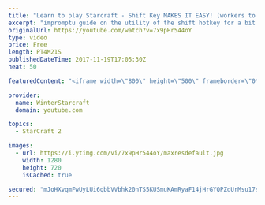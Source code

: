 ```yaml
---
title: "Learn to play Starcraft - Shift Key MAKES IT EASY! (workers to gas, waypoints, ctrl grps, moving)"
excerpt: "impromptu guide on the utility of the shift hotkey for a bit of everything"
originalUrl: https://youtube.com/watch?v=7x9pHr544oY
type: video
price: Free
length: PT4M21S
publishedDateTime: 2017-11-19T17:05:30Z
heat: 50

featuredContent: "<iframe width=\"800\" height=\"500\" frameborder=\"0\" src=\"https://www.youtube.com/embed/7x9pHr544oY\" allow=\"accelerometer; autoplay; encrypted-media; gyroscope; picture-in-picture\" allowfullscreen></iframe>"

provider:
  name: WinterStarcraft
  domain: youtube.com

topics:
  - StarCraft 2

images:
  - url: https://i.ytimg.com/vi/7x9pHr544oY/maxresdefault.jpg
    width: 1280
    height: 720
    isCached: true

secured: "mJoHXvqmFwUyLUi6qbbVVbhk20nTS5KUSmuKAmRyaF14jHrGYQPZdUrMsu17s0kZ3jqNFs35EpeTN2rushNPhE2/DOqazXq31K/PiQDmtV2cVl3bfdt1jyxCV1ZTv/UB2trr70XJL8h2wEgrR8xbfLyzTfLPFJ3VKPdF1poz9IqHXhkLyLLwSO4TNdYFJaXznQtqJv/x0l0Qe6zD0IWq85HrziOREUPOKqLhplfzPIwkM9cnEarmRyV12G6lt7r71EPA50gXEWEuQi94Y999WIFw4SSUSRzvpGgqXH4A3cXy2c6kHusTw3Z64IPCYBrF4Y8K+DNLF5Tow5bRdbpa1mD2/Sq5Nc1/ObVbrnyeNkRCaQBq2yWyVITVjLqWY0Grwrv3q5x6mlRClL8/NYsDuhp4BPhva4BoVIEMKtOdKyk=;FOX7yR/Dmk8OaxOtPxNyDw=="
---
```


